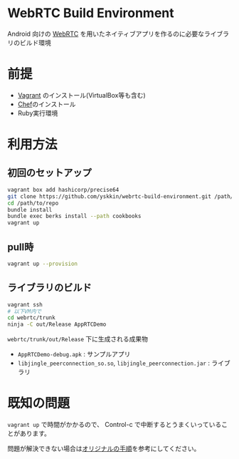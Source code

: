 WebRTC Build Environment
========================

Android 向けの [WebRTC](http://www.webrtc.org)
を用いたネイティブアプリを作るのに必要なライブラリのビルド環境

前提
====

- [Vagrant](http://www.vagrantup.com/) のインストール(VirtualBox等も含む)
- [Chef](http://www.getchef.com/)のインストール
- Ruby実行環境

利用方法
=======


初回のセットアップ
------------------

```bash
vagrant box add hashicorp/precise64
git clone https://github.com/yskkin/webrtc-build-environment.git /path/to/repo
cd /path/to/repo
bundle install
bundle exec berks install --path cookbooks
vagrant up
```

pull時
------

```bash
vagrant up --provision
```

ライブラリのビルド
------------------

```bash
vagrant ssh
# 以下VM内で
cd webrtc/trunk
ninja -C out/Release AppRTCDemo
```

`webrtc/trunk/out/Release` 下に生成される成果物
- `AppRTCDemo-debug.apk` : サンプルアプリ
- `libjingle_peerconnection_so.so`, `libjingle_peerconnection.jar` : ライブラリ

既知の問題
==========

`vagrant up` で時間がかかるので、 Control-c で中断するとうまくいっていることがあります。


問題が解決できない場合は[オリジナルの手順](http://www.webrtc.org/reference/getting-started)を参考にしてください。
